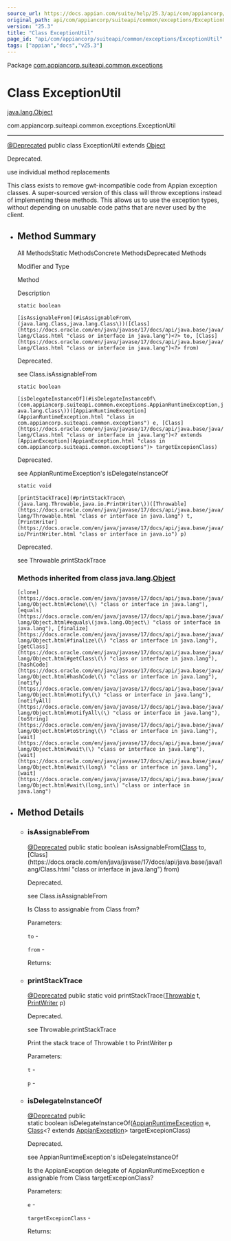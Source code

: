 ```yaml
---
source_url: https://docs.appian.com/suite/help/25.3/api/com/appiancorp/suiteapi/common/exceptions/ExceptionUtil.html
original_path: api/com/appiancorp/suiteapi/common/exceptions/ExceptionUtil.html
version: "25.3"
title: "Class ExceptionUtil"
page_id: "api/com/appiancorp/suiteapi/common/exceptions/ExceptionUtil"
tags: ["appian","docs","v25.3"]
---
```



Package [com.appiancorp.suiteapi.common.exceptions](package-summary.html)

# Class ExceptionUtil

[java.lang.Object](https://docs.oracle.com/en/java/javase/17/docs/api/java.base/java/lang/Object.html "class or interface in java.lang")

com.appiancorp.suiteapi.common.exceptions.ExceptionUtil

* * *

[@Deprecated](https://docs.oracle.com/en/java/javase/17/docs/api/java.base/java/lang/Deprecated.html "class or interface in java.lang") public class ExceptionUtil extends [Object](https://docs.oracle.com/en/java/javase/17/docs/api/java.base/java/lang/Object.html "class or interface in java.lang")

Deprecated.

use individual method replacements

This class exists to remove gwt-incompatible code from Appian exception classes. A super-sourced version of this class will throw exceptions instead of implementing these methods.
This allows us to use the exception types, without depending on unusable code paths that are never used by the client.

-   ## Method Summary

    All MethodsStatic MethodsConcrete MethodsDeprecated Methods

    Modifier and Type

    Method

    Description

    `static boolean`

    `[isAssignableFrom](#isAssignableFrom\(java.lang.Class,java.lang.Class\))([Class](https://docs.oracle.com/en/java/javase/17/docs/api/java.base/java/lang/Class.html "class or interface in java.lang")<?> to, [Class](https://docs.oracle.com/en/java/javase/17/docs/api/java.base/java/lang/Class.html "class or interface in java.lang")<?> from)`

    Deprecated.

    see Class.isAssignableFrom

    `static boolean`

    `[isDelegateInstanceOf](#isDelegateInstanceOf\(com.appiancorp.suiteapi.common.exceptions.AppianRuntimeException,java.lang.Class\))([AppianRuntimeException](AppianRuntimeException.html "class in com.appiancorp.suiteapi.common.exceptions") e, [Class](https://docs.oracle.com/en/java/javase/17/docs/api/java.base/java/lang/Class.html "class or interface in java.lang")<? extends [AppianException](AppianException.html "class in com.appiancorp.suiteapi.common.exceptions")> targetExcepionClass)`

    Deprecated.

    see AppianRuntimeException's isDelegateInstanceOf

    `static void`

    `[printStackTrace](#printStackTrace\(java.lang.Throwable,java.io.PrintWriter\))([Throwable](https://docs.oracle.com/en/java/javase/17/docs/api/java.base/java/lang/Throwable.html "class or interface in java.lang") t, [PrintWriter](https://docs.oracle.com/en/java/javase/17/docs/api/java.base/java/io/PrintWriter.html "class or interface in java.io") p)`

    Deprecated.

    see Throwable.printStackTrace

    ### Methods inherited from class java.lang.[Object](https://docs.oracle.com/en/java/javase/17/docs/api/java.base/java/lang/Object.html "class or interface in java.lang")

    `[clone](https://docs.oracle.com/en/java/javase/17/docs/api/java.base/java/lang/Object.html#clone\(\) "class or interface in java.lang"), [equals](https://docs.oracle.com/en/java/javase/17/docs/api/java.base/java/lang/Object.html#equals\(java.lang.Object\) "class or interface in java.lang"), [finalize](https://docs.oracle.com/en/java/javase/17/docs/api/java.base/java/lang/Object.html#finalize\(\) "class or interface in java.lang"), [getClass](https://docs.oracle.com/en/java/javase/17/docs/api/java.base/java/lang/Object.html#getClass\(\) "class or interface in java.lang"), [hashCode](https://docs.oracle.com/en/java/javase/17/docs/api/java.base/java/lang/Object.html#hashCode\(\) "class or interface in java.lang"), [notify](https://docs.oracle.com/en/java/javase/17/docs/api/java.base/java/lang/Object.html#notify\(\) "class or interface in java.lang"), [notifyAll](https://docs.oracle.com/en/java/javase/17/docs/api/java.base/java/lang/Object.html#notifyAll\(\) "class or interface in java.lang"), [toString](https://docs.oracle.com/en/java/javase/17/docs/api/java.base/java/lang/Object.html#toString\(\) "class or interface in java.lang"), [wait](https://docs.oracle.com/en/java/javase/17/docs/api/java.base/java/lang/Object.html#wait\(\) "class or interface in java.lang"), [wait](https://docs.oracle.com/en/java/javase/17/docs/api/java.base/java/lang/Object.html#wait\(long\) "class or interface in java.lang"), [wait](https://docs.oracle.com/en/java/javase/17/docs/api/java.base/java/lang/Object.html#wait\(long,int\) "class or interface in java.lang")`

-   ## Method Details

    -   ### isAssignableFrom

        [@Deprecated](https://docs.oracle.com/en/java/javase/17/docs/api/java.base/java/lang/Deprecated.html "class or interface in java.lang") public static boolean isAssignableFrom([Class](https://docs.oracle.com/en/java/javase/17/docs/api/java.base/java/lang/Class.html "class or interface in java.lang")<?> to, [Class](https://docs.oracle.com/en/java/javase/17/docs/api/java.base/java/lang/Class.html "class or interface in java.lang")<?> from)

        Deprecated.

        see Class.isAssignableFrom

        Is Class to assignable from Class from?

        Parameters:

        `to` -

        `from` -

        Returns:

    -   ### printStackTrace

        [@Deprecated](https://docs.oracle.com/en/java/javase/17/docs/api/java.base/java/lang/Deprecated.html "class or interface in java.lang") public static void printStackTrace([Throwable](https://docs.oracle.com/en/java/javase/17/docs/api/java.base/java/lang/Throwable.html "class or interface in java.lang") t, [PrintWriter](https://docs.oracle.com/en/java/javase/17/docs/api/java.base/java/io/PrintWriter.html "class or interface in java.io") p)

        Deprecated.

        see Throwable.printStackTrace

        Print the stack trace of Throwable t to PrintWriter p

        Parameters:

        `t` -

        `p` -

    -   ### isDelegateInstanceOf

        [@Deprecated](https://docs.oracle.com/en/java/javase/17/docs/api/java.base/java/lang/Deprecated.html "class or interface in java.lang") public static boolean isDelegateInstanceOf([AppianRuntimeException](AppianRuntimeException.html "class in com.appiancorp.suiteapi.common.exceptions") e, [Class](https://docs.oracle.com/en/java/javase/17/docs/api/java.base/java/lang/Class.html "class or interface in java.lang")<? extends [AppianException](AppianException.html "class in com.appiancorp.suiteapi.common.exceptions")\> targetExcepionClass)

        Deprecated.

        see AppianRuntimeException's isDelegateInstanceOf

        Is the AppianException delegate of AppianRuntimeException e assignable from Class targetExcepionClass?

        Parameters:

        `e` -

        `targetExcepionClass` -

        Returns: